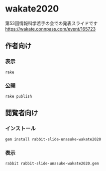 # wakate2020

第53回情報科学若手の会での発表スライドです
https://wakate.connpass.com/event/165723

## 作者向け

### 表示

    rake

### 公開

    rake publish

## 閲覧者向け

### インストール

    gem install rabbit-slide-unasuke-wakate2020

### 表示

    rabbit rabbit-slide-unasuke-wakate2020.gem

